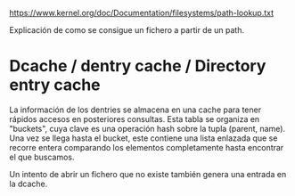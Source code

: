https://www.kernel.org/doc/Documentation/filesystems/path-lookup.txt

Explicación de como se consigue un fichero a partir de un path.


# Dcache / dentry cache / Directory entry cache
La información de los dentries se almacena en una cache para tener rápidos accesos en posteriores consultas.
Esta tabla se organiza en "buckets", cuya clave es una operación hash sobre la tupla (parent, name).
Una vez se llega hasta el bucket, este contiene una lista enlazada que se recorre entera comparando los elementos completamente hasta encontrar el que buscamos.

Un intento de abrir un fichero que no existe también genera una entrada en la dcache.
